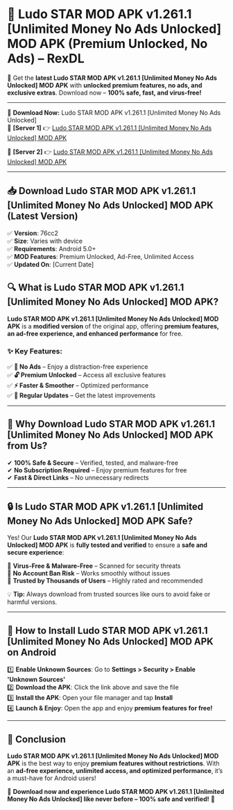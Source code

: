 # 🚀 Ludo STAR MOD APK v1.261.1 [Unlimited Money No Ads Unlocked] MOD APK (Premium Unlocked, No Ads) – RexDL 

🎯 Get the **latest Ludo STAR MOD APK v1.261.1 [Unlimited Money No Ads Unlocked] MOD APK** with **unlocked premium features, no ads, and exclusive extras**. Download now – **100% safe, fast, and virus-free!**  

---

🔽 **Download Now:** Ludo STAR MOD APK v1.261.1 [Unlimited Money No Ads Unlocked]  
🔹 **[Server 1]** 👉 [Ludo STAR MOD APK v1.261.1 [Unlimited Money No Ads Unlocked] MOD APK](https://apkcomod.com?title=Ludo_STAR_MOD_APK_v1.261.1_[Unlimited_Money_No_Ads_Unlocked])  

🔹 **[Server 2]** 👉 [Ludo STAR MOD APK v1.261.1 [Unlimited Money No Ads Unlocked] MOD APK](https://apkcomod.com?title=Ludo_STAR_MOD_APK_v1.261.1_[Unlimited_Money_No_Ads_Unlocked])  

---
## 📥 Download Ludo STAR MOD APK v1.261.1 [Unlimited Money No Ads Unlocked] MOD APK (Latest Version)  

✅ **Version**: 76cc2  
✅ **Size**: Varies with device  
✅ **Requirements**: Android 5.0+  
✅ **MOD Features**: Premium Unlocked, Ad-Free, Unlimited Access  
✅ **Updated On**: [Current Date]  

## 🔍 What is Ludo STAR MOD APK v1.261.1 [Unlimited Money No Ads Unlocked] MOD APK?  

**Ludo STAR MOD APK v1.261.1 [Unlimited Money No Ads Unlocked] MOD APK** is a **modified version** of the original app, offering **premium features, an ad-free experience, and enhanced performance** for free.  

### ✨ Key Features:  

✅ **🚫 No Ads** – Enjoy a distraction-free experience  
✅ **🔓 Premium Unlocked** – Access all exclusive features  
✅ **⚡ Faster & Smoother** – Optimized performance  
✅ **🔄 Regular Updates** – Get the latest improvements  

---

## 🌟 Why Download Ludo STAR MOD APK v1.261.1 [Unlimited Money No Ads Unlocked] MOD APK from Us?  

✔ **100% Safe & Secure** – Verified, tested, and malware-free  
✔ **No Subscription Required** – Enjoy premium features for free  
✔ **Fast & Direct Links** – No unnecessary redirects  

---

## 🔒 Is Ludo STAR MOD APK v1.261.1 [Unlimited Money No Ads Unlocked] MOD APK Safe?  

Yes! Our **Ludo STAR MOD APK v1.261.1 [Unlimited Money No Ads Unlocked] MOD APK** is **fully tested and verified** to ensure a **safe and secure experience**:  

🔹 **Virus-Free & Malware-Free** – Scanned for security threats  
🔹 **No Account Ban Risk** – Works smoothly without issues  
🔹 **Trusted by Thousands of Users** – Highly rated and recommended  

💡 **Tip:** Always download from trusted sources like ours to avoid fake or harmful versions.  

---

## 📲 How to Install Ludo STAR MOD APK v1.261.1 [Unlimited Money No Ads Unlocked] MOD APK on Android  

1️⃣ **Enable Unknown Sources**: Go to **Settings > Security > Enable 'Unknown Sources'**  
2️⃣ **Download the APK**: Click the link above and save the file  
3️⃣ **Install the APK**: Open your file manager and tap **Install**  
4️⃣ **Launch & Enjoy**: Open the app and enjoy **premium features for free!**  

---

## 🚀 Conclusion  

**Ludo STAR MOD APK v1.261.1 [Unlimited Money No Ads Unlocked] MOD APK** is the best way to enjoy **premium features without restrictions**. With an **ad-free experience, unlimited access, and optimized performance**, it’s a must-have for Android users!  

🔻 **Download now and experience Ludo STAR MOD APK v1.261.1 [Unlimited Money No Ads Unlocked] like never before – 100% safe and verified!** 🔻  
